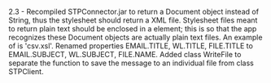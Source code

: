 2.3 - Recompiled STPConnector.jar to return a Document object instead of String,
      thus the stylesheet should return a XML file.
      Stylesheet files meant to return plain text should be enclosed in a <root> element; this is so that
      the app recognizes these Document objects are actually plain text files. An example of is 'csv.xsl'.
      Renamed properties EMAIL.TITLE, WL.TITLE, FILE.TITLE to EMAIL.SUBJECT, WL.SUBJECT, FILE.NAME.
      Added class WriteFile to separate the function to save the message to an individual file from class STPClient.
